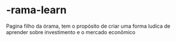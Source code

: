 # -rama-learn
Pagina filho da órama, tem o propósito de criar uma forma ludica de aprender sobre investimento e o mercado econômico  
